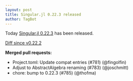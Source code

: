 ```yaml
---
layout: post
title: Singular.jl 0.22.3 released
author: TagBot
---
```


Today [Singular.jl 0.22.3](https://github.com/oscar-system/Singular.jl/releases/tag/v0.22.3) has
been released.

[Diff since v0.22.2](https://github.com/oscar-system/Singular.jl/compare/v0.22.2...v0.22.3)


**Merged pull requests:**
- Project.toml: Update compat entries (#781) (@fingolfin)
- Adjust to AbstractAlgebra renaming (#783) (@joschmitt)
- chore: bump to 0.22.3 (#785) (@thofma)

